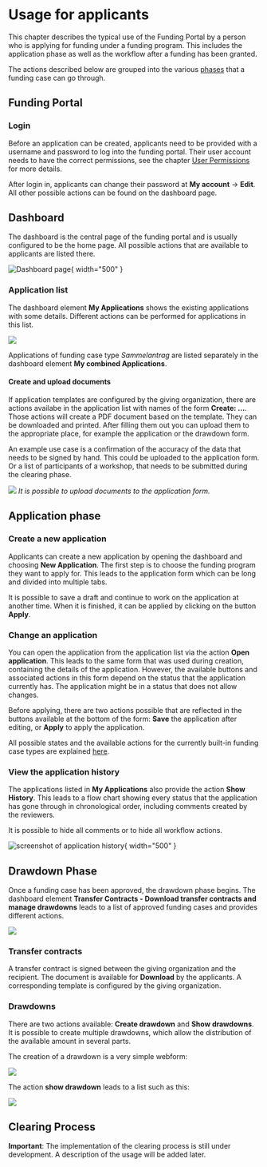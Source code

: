 # Usage for applicants

This chapter describes the typical use of the Funding Portal by a person who is applying for funding under a funding program. This includes the application phase as well as the workflow after a funding has been granted.

The actions described below are grouped into the various [phases](./usage.md#phases-of-a-funding-case) that a funding case can go through.

## Funding Portal

### Login

Before an application can be created, applicants need to be provided with a username and password to log into the funding portal. Their user account needs to have the correct permissions, see the chapter [User Permissions](../administration/user-permissions.md) for more details.

After login in, applicants can change their password at **My account** → **Edit**. All other possible actions can be found on the dashboard page.

## Dashboard

The dashboard is the central page of the funding portal and is usually configured to be the home page. All possible actions that are available to applicants are listed there.

![Dashboard page](.././img/drupal_dashboard.png){ width="500" }

### Application list

The dashboard element **My Applications**  shows the existing applications with some details. Different actions can be performed for applications in this list.

![](../img/drupal_application_list.png)

Applications of funding case type _Sammelantrag_ are listed separately in the dashboard element **My combined Applications**.

#### Create and upload documents

If application templates are configured by the giving organization, there are actions availabe in the application list with names of the form **Create: ...**. Those actions will create a PDF document based on the template. They can be downloaded and printed. After filling them out you can upload them to the appropriate place, for example the application or the drawdown form.

An example use case is a confirmation of the accuracy of the data that needs to be signed by hand. This could be uploaded to the application form. Or a list of participants of a workshop, that needs to be submitted during the clearing phase.

![](../img/drupal_application_upload_document.png)
_It is possible to upload documents to the application form._

## Application phase

### Create a new application

Applicants can create a new application by opening the dashboard and choosing **New Application**. The first step is to choose the funding program they want to apply for. This leads to the application form which can be long and divided into multiple tabs.

It is possible to save a draft and continue to work on the application at another time. When it is finished, it can be applied by clicking on the button **Apply**.

### Change an application

You can open the application from the application list via the action **Open application**. This leads to the same form that was used during creation, containing the details of the application. However, the available buttons and associated actions in this form depend on the status that the application currently has. The application might be in a status that does not allow changes.

Before applying, there are two actions possible that are reflected in the buttons available at the bottom of the form: **Save** the application after editing, or **Apply** to apply the application.

All possible states and the available actions for the currently built-in funding case types are explained [here](./application-states.md).

### View the application history

The applications listed in **My Applications** also provide the action **Show History**. This leads to a flow chart showing every status that the application has gone through in chronological order, including comments created by the reviewers.

It is possible to hide all comments or to hide all workflow actions.

![screenshot of application history](../img/drupal_application_history.png){ width="500" }

## Drawdown Phase

Once a funding case has been approved, the drawdown phase begins. The dashboard element **Transfer Contracts -
Download transfer contracts and manage drawdowns** leads to a list of approved funding cases and provides different actions.

![](../img/drupal_transfercontract_list.png)

### Transfer contracts

A transfer contract is signed between the giving organization and the recipient. The document is available for **Download** by the applicants. A corresponding template is configured by the giving organization.

### Drawdowns

There are two actions available: **Create drawdown** and **Show drawdowns**. It is possible to create multiple drawdowns, which allow the distribution of the available amount in several parts.

The creation of a drawdown is a very simple webform:

![](../img/drupal_drawdown_create.png)

The action **show drawdown** leads to a list such as this:

![](../img/drupal_drawdown_show.png)

## Clearing Process

**Important**: The implementation of the clearing process is still under development. A description of the usage will be added later.







